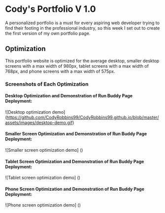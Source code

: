 # Cody's Portfolio V 1.0

A personalized portfolio is a must for every aspiring web developer trying to find their footing
in the professional industry, so this week I set out to create the first version of my own portfolio
page.

## Optimization

This portfolio website is optimized for the average desktop, smaller desktop screens with a max width
of 980px, tablet screens with a max width of 768px, and phone screens with a max width of 575px.

### Screenshots of Each Optimization

#### Desktop Optimization and Demonstration of Run Buddy Page Deployment:

![Desktop optimization demo]
(https://github.com/CodyRobbins99/CodyRobbins99.github.io/blob/master/assets/images/desktop-demo.gif)

#### Smaller Screen Optimization and Demonstration of Run Buddy Page Deployment:

![Smaller screen optimization demo]
()

#### Tablet Screen Optimization and Demonstration of Run Buddy Page Deployment:

![Tablet screen optimization demo]
()

#### Phone Screen Optimization and Demonstration of Run Buddy Page Deployment:

![Phone screen optimization demo]
()